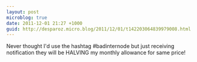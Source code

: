 ```yaml
---
layout: post
microblog: true
date: 2011-12-01 21:27 +1000
guid: http://desparoz.micro.blog/2011/12/01/t142203064839979008.html
---
```

Never thought I'd use the hashtag #badinternode but just receiving notification they will be HALVING my monthly allowance for same price!
